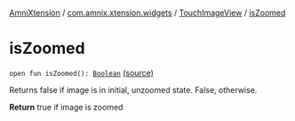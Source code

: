 [AmniXtension](../../index.md) / [com.amnix.xtension.widgets](../index.md) / [TouchImageView](index.md) / [isZoomed](./is-zoomed.md)

# isZoomed

`open fun isZoomed(): `[`Boolean`](https://kotlinlang.org/api/latest/jvm/stdlib/kotlin/-boolean/index.html) [(source)](https://github.com/AmniX/AmniXTension/tree/master/AmniXtension/src/main/java/com/amnix/xtension/widgets/TouchImageView.java#L286)

Returns false if image is in initial, unzoomed state. False, otherwise.

**Return**
true if image is zoomed

